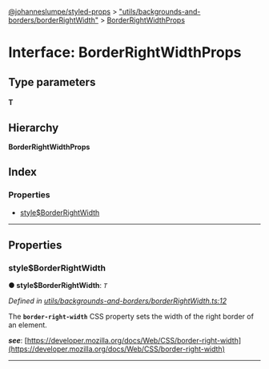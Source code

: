 [@johanneslumpe/styled-props](../README.md) > ["utils/backgrounds-and-borders/borderRightWidth"](../modules/_utils_backgrounds_and_borders_borderrightwidth_.md) > [BorderRightWidthProps](../interfaces/_utils_backgrounds_and_borders_borderrightwidth_.borderrightwidthprops.md)

# Interface: BorderRightWidthProps

## Type parameters
#### T 
## Hierarchy

**BorderRightWidthProps**

## Index

### Properties

* [style$BorderRightWidth](_utils_backgrounds_and_borders_borderrightwidth_.borderrightwidthprops.md#style_borderrightwidth)

---

## Properties

<a id="style_borderrightwidth"></a>

###  style$BorderRightWidth

**● style$BorderRightWidth**: *`T`*

*Defined in [utils/backgrounds-and-borders/borderRightWidth.ts:12](https://github.com/johanneslumpe/styled-props/blob/8e709f1/src/utils/backgrounds-and-borders/borderRightWidth.ts#L12)*

The **`border-right-width`** CSS property sets the width of the right border of an element.

*__see__*: [https://developer.mozilla.org/docs/Web/CSS/border-right-width](https://developer.mozilla.org/docs/Web/CSS/border-right-width)

___

